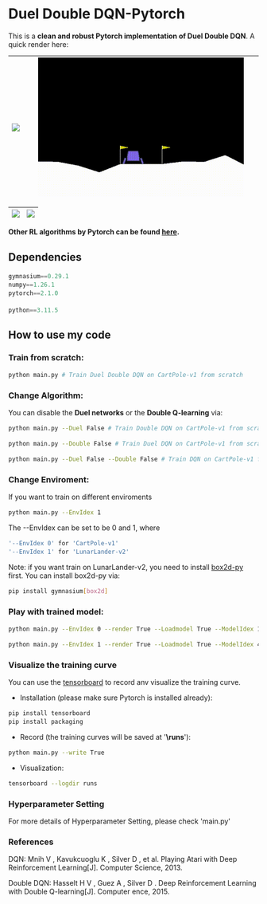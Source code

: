# Duel Double DQN-Pytorch
This is a **clean and robust Pytorch implementation of Duel Double DQN**. A quick render here:


<img src="https://github.com/XinJingHao/DQN-DDQN-Pytorch/blob/main/IMGs/Render_CVP1.gif" width="90%" height="auto">  | <img src="https://github.com/XinJingHao/DQN-DDQN-Pytorch/blob/main/IMGs/Render%20of%20DDQN.gif" width="90%" height="auto">
:-----------------------:|:-----------------------:|

<img src="https://github.com/XinJingHao/DQN-DDQN-Pytorch/blob/main/IMGs/cp_all.png" width="90%" height="auto">  | <img src="https://github.com/XinJingHao/DQN-DDQN-Pytorch/blob/main/IMGs/lld_all.png" width="90%" height="auto">
:-----------------------:|:-----------------------:|


**Other RL algorithms by Pytorch can be found [here](https://github.com/XinJingHao/RL-Algorithms-by-Pytorch).**



## Dependencies
```python
gymnasium==0.29.1
numpy==1.26.1
pytorch==2.1.0

python==3.11.5
```

## How to use my code
### Train from scratch:
```bash
python main.py # Train Duel Double DQN on CartPole-v1 from scratch
```

### Change Algorithm:
You can disable the **Duel networks** or the **Double Q-learning** via:
```bash
python main.py --Duel False # Train Double DQN on CartPole-v1 from scratch
```

```bash
python main.py --Double False # Train Duel DQN on CartPole-v1 from scratch
```

```bash
python main.py --Duel False --Double False # Train DQN on CartPole-v1 from scratch
```

### Change Enviroment:
If you want to train on different enviroments
```bash
python main.py --EnvIdex 1
```
The --EnvIdex can be set to be 0 and 1, where   
```bash
'--EnvIdex 0' for 'CartPole-v1'  
'--EnvIdex 1' for 'LunarLander-v2'   
```
Note: if you want train on LunarLander-v2, you need to install [box2d-py](https://gymnasium.farama.org/environments/box2d/) first. You can install box2d-py via:
```bash
pip install gymnasium[box2d]
```

### Play with trained model:
```bash
python main.py --EnvIdex 0 --render True --Loadmodel True --ModelIdex 100 # Play CartPole-v1 with Duel Double DQN
```
```bash
python main.py --EnvIdex 1 --render True --Loadmodel True --ModelIdex 400 # Play LunarLander-v2 with Duel Double DQN
```

### Visualize the training curve
You can use the [tensorboard](https://pytorch.org/docs/stable/tensorboard.html) to record anv visualize the training curve. 

- Installation (please make sure Pytorch is installed already):
```bash
pip install tensorboard
pip install packaging
```
- Record (the training curves will be saved at '**\runs**'):
```bash
python main.py --write True
```

- Visualization:
```bash
tensorboard --logdir runs
```


### Hyperparameter Setting
For more details of Hyperparameter Setting, please check 'main.py'

### References
DQN: Mnih V , Kavukcuoglu K , Silver D , et al. Playing Atari with Deep Reinforcement Learning[J]. Computer Science, 2013. 

Double DQN: Hasselt H V , Guez A , Silver D . Deep Reinforcement Learning with Double Q-learning[J]. Computer ence, 2015.
